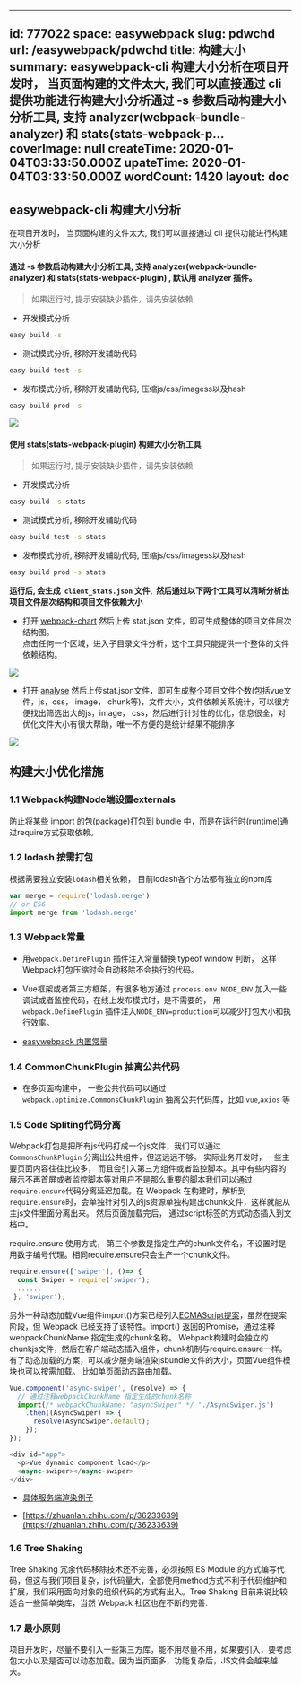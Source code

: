 
---
id: 777022
space: easywebpack
slug: pdwchd
url: /easywebpack/pdwchd
title: 构建大小
summary: easywebpack-cli 构建大小分析在项目开发时， 当页面构建的文件太大, 我们可以直接通过 cli 提供功能进行构建大小分析通过 -s 参数启动构建大小分析工具, 支持 analyzer(webpack-bundle-analyzer) 和 stats(stats-webpack-p...
coverImage: null
createTime: 2020-01-04T03:33:50.000Z 
upateTime: 2020-01-04T03:33:50.000Z
wordCount: 1420
layout: doc
---

## easywebpack-cli 构建大小分析


在项目开发时， 当页面构建的文件太大, 我们可以直接通过 cli 提供功能进行构建大小分析


#### 通过 -s 参数启动构建大小分析工具, 支持 analyzer(webpack-bundle-analyzer) 和 stats(stats-webpack-plugin) , 默认用 analyzer 插件。

> 如果运行时, 提示安装缺少插件，请先安装依赖


- 开发模式分析


```bash
easy build -s
```

- 测试模式分析, 移除开发辅助代码


```bash
easy build test -s
```

- 发布模式分析, 移除开发辅助代码, 压缩js/css/imagess以及hash


```bash
easy build prod -s
```

![](/medias/easyjs/easywebpack/easywebpack-pdwchd-7206454.png)


#### 使用 stats(stats-webpack-plugin) 构建大小分析工具

> 如果运行时, 提示安装缺少插件，请先安装依赖


- 开发模式分析


```bash
easy build -s stats
```

- 测试模式分析, 移除开发辅助代码


```bash
easy build test -s stats
```

- 发布模式分析, 移除开发辅助代码, 压缩js/css/imagess以及hash


```bash
easy build prod -s stats
```

**运行后, 会生成  `client_stats.json` 文件,  然后通过以下两个工具可以清晰分析出项目文件层次结构和项目文件依赖大小**

- 打开 [webpack-chart](http://alexkuz.github.io/webpack-chart/) 然后上传 stat.json 文件，即可生成整体的项目文件层次结构图。<br />点击任何一个区域，进入子目录文件分析，这个工具只能提供一个整体的文件依赖结构。


![](/medias/easyjs/easywebpack/easywebpack-pdwchd-5465326.png)

- 打开 [analyse](http://webpack.github.io/analyse/) 然后上传stat.json文件，即可生成整个项目文件个数(包括vue文件，js，css， image， chunk等)，文件大小，文件依赖关系统计，可以很方便找出筛选出大的js，image， css，然后进行针对性的优化，信息很全，对优化文件大小有很大帮助，唯一不方便的是统计结果不能排序


![](/medias/easyjs/easywebpack/easywebpack-pdwchd-5579936.png)



## 构建大小优化措施



### 1.1 Webpack构建Node端设置externals

防止将某些 import 的包(package)打包到 bundle 中，而是在运行时(runtime)通过require方式获取依赖。


### 1.2 lodash 按需打包

根据需要独立安装`lodash`相关依赖， 目前lodash各个方法都有独立的npm库

```javascript
var merge = require('lodash.merge')
// or ES6
import merge from 'lodash.merge'
```


### 1.3 Webpack常量

- 用`webpack.DefinePlugin` 插件注入常量替换 typeof window 判断， 这样Webpack打包压缩时会自动移除不会执行的代码。

- Vue框架或者第三方框架，有很多地方通过 `process.env.NODE_ENV` 加入一些调试或者监控代码，在线上发布模式时，是不需要的， 用`webpack.DefinePlugin` 插件注入`NODE_ENV=production`可以减少打包大小和执行效率。

- [easywebpack 内置常量](https://www.yuque.com/hubcarl/easywebpack/var)



### 1.4 CommonChunkPlugin 抽离公共代码

- 在多页面构建中， 一些公共代码可以通过`webpack.optimize.CommonsChunkPlugin` 抽离公共代码库，比如 `vue`,`axios` 等



### 1.5 Code Spliting代码分离

Webpack打包是把所有js代码打成一个js文件，我们可以通过 `CommonsChunkPlugin` 分离出公共组件，但这远远不够。 实际业务开发时，一些主要页面内容往往比较多， 而且会引入第三方组件或者监控脚本。其中有些内容的展示不再首屏或者监控脚本等对用户不是那么重要的脚本我们可以通过`require.ensure`代码分离延迟加载。在 Webpack 在构建时，解析到`require.ensure`时，会单独针对引入的js资源单独构建出chunk文件，这样就能从主js文件里面分离出来。 然后页面加载完后， 通过script标签的方式动态插入到文档中。

require.ensure 使用方式， 第三个参数是指定生产的chunk文件名，不设置时是用数字编号代理。相同require.ensure只会生产一个chunk文件。
```javascript
require.ensure(['swiper'], ()=> {
  const Swiper = require('swiper');
  ......
 }, 'swiper');
```


另外一种动态加载Vue组件import()方案已经列入[ECMAScript提案](https://github.com/tc39/proposal-dynamic-import)，虽然在提案阶段，但 Webpack 已经支持了该特性。import() 返回的Promise，通过注释webpackChunkName 指定生成的chunk名称。 Webpack构建时会独立的chunkjs文件，然后在客户端动态插入组件，chunk机制与require.ensure一样。有了动态加载的方案，可以减少服务端渲染jsbundle文件的大小，页面Vue组件模块也可以按需加载。 比如单页面动态路由加载。

```javascript
Vue.component('async-swiper', (resolve) => {
  // 通过注释webpackChunkName 指定生成的chunk名称
  import(/* webpackChunkName: "asyncSwiper" */ './AsyncSwiper.js')
    .then((AsyncSwiper) => {
      resolve(AsyncSwiper.default);
    });
});

<div id="app">
  <p>Vue dynamic component load</p>
  <async-swiper></async-swiper>
</div>
```

- [具体服务端渲染例子](https://github.com/hubcarl/egg-vue-webpack-boilerplate/blob/master/app/web/page/dynamic/dynamic.vue)

- [https://zhuanlan.zhihu.com/p/36233639](https://zhuanlan.zhihu.com/p/36233639)



### 1.6 Tree Shaking

Tree Shaking 冗余代码移除技术还不完善，必须按照 ES Module 的方式编写代码，但这与我们项目复杂，js代码量大，全部使用method方式不利于代码维护和扩展，我们采用面向对象的组织代码的方式有出入。Tree Shaking 目前来说比较适合一些简单类库，当然 Webpack 社区也在不断的完善.


### 1.7 最小原则

项目开发时，尽量不要引入一些第三方库，能不用尽量不用，如果要引入，要考虑包大小以及是否可以动态加载。因为当页面多，功能复杂后，JS文件会越来越大。


  